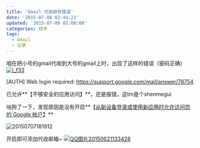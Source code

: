 ```yaml
---
title: 'Gmail 代收邮件错误'
date: '2015-07-08 02:44:23'
updated: '2015-07-09 05:08:08'
categories: 技术
tags:
  - Gmail
  - 记录
---
```



咱在把小号的gmail代收到大号的gmail上时，出现了这样的错误（密码正确）[![i_f33](https://img.prin.studio/images/2015/05/2015-05-24_09-19-271.png)](https://img.prin.studio/images/2015/05/2015-05-24_09-19-271.png)

[AUTH] Web login required: https://support.google.com/mail/answer/78754

已允许**【不够安全的应用访问】**，还是报错，这tm是个shenmegui

咕狗了一下，发现原因是没有开启**【[从新设备登录或使用新应用时允许访问您的 Google 帐户](https://accounts.google.com/DisplayUnlockCaptcha)】**

![20150707181912](https://img.prin.studio/images/2015/07/2015-07-07_10-43-13.png)

开启即可添加代收邮箱~ [![QQ图片20150621133428](https://img.prin.studio/images/2015/06/2015-06-21_05-34-38.jpg)](https://img.prin.studio/images/2015/06/2015-06-21_05-34-38.jpg)



